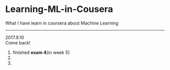 # Learning-ML-in-Cousera
What I have learn in coursera about Machine Learning
* * *
2017.9.10  
Come back!  
1. finished **exam 4**(in week 5)
2. 
3. 
